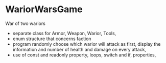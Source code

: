 # WariorWarsGame
War of two wariors

- separate class for Armor, Weapon, Warior, Tools,
- enum structure that concerns faction
- program randomly choose which warior will attack as first, display the information and number of health and damage on every attack,
- use of const and readonly property, loops, switch and if, properties, 
